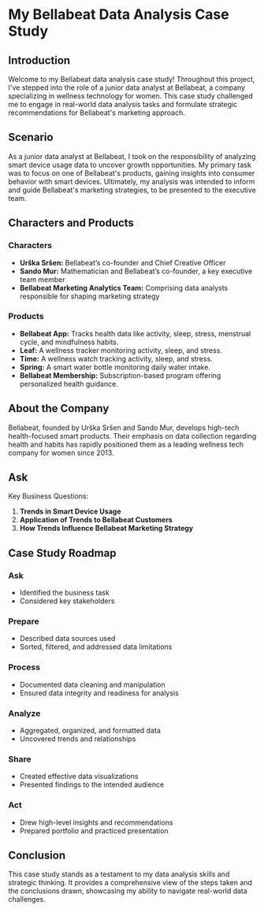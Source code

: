 # My Bellabeat Data Analysis Case Study

## Introduction
Welcome to my Bellabeat data analysis case study! Throughout this project, I've stepped into the role of a junior data analyst at Bellabeat, a company specializing in wellness technology for women. This case study challenged me to engage in real-world data analysis tasks and formulate strategic recommendations for Bellabeat's marketing approach.

## Scenario
As a junior data analyst at Bellabeat, I took on the responsibility of analyzing smart device usage data to uncover growth opportunities. My primary task was to focus on one of Bellabeat's products, gaining insights into consumer behavior with smart devices. Ultimately, my analysis was intended to inform and guide Bellabeat's marketing strategies, to be presented to the executive team.

## Characters and Products
### Characters
- **Urška Sršen:** Bellabeat’s co-founder and Chief Creative Officer
- **Sando Mur:** Mathematician and Bellabeat’s co-founder, a key executive team member
- **Bellabeat Marketing Analytics Team:** Comprising data analysts responsible for shaping marketing strategy

### Products
- **Bellabeat App:** Tracks health data like activity, sleep, stress, menstrual cycle, and mindfulness habits.
- **Leaf:** A wellness tracker monitoring activity, sleep, and stress.
- **Time:** A wellness watch tracking activity, sleep, and stress.
- **Spring:** A smart water bottle monitoring daily water intake.
- **Bellabeat Membership:** Subscription-based program offering personalized health guidance.

## About the Company
Bellabeat, founded by Urška Sršen and Sando Mur, develops high-tech health-focused smart products. Their emphasis on data collection regarding health and habits has rapidly positioned them as a leading wellness tech company for women since 2013.

## Ask
Key Business Questions:
1. **Trends in Smart Device Usage**
2. **Application of Trends to Bellabeat Customers**
3. **How Trends Influence Bellabeat Marketing Strategy**

## Case Study Roadmap
### Ask
- Identified the business task
- Considered key stakeholders
### Prepare
- Described data sources used
- Sorted, filtered, and addressed data limitations
### Process
- Documented data cleaning and manipulation
- Ensured data integrity and readiness for analysis
### Analyze
- Aggregated, organized, and formatted data
- Uncovered trends and relationships
### Share
- Created effective data visualizations
- Presented findings to the intended audience
### Act
- Drew high-level insights and recommendations
- Prepared portfolio and practiced presentation

## Conclusion
This case study stands as a testament to my data analysis skills and strategic thinking. It provides a comprehensive view of the steps taken and the conclusions drawn, showcasing my ability to navigate real-world data challenges.

